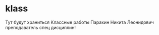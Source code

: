 # klass
Тут будут храниться Классные работы
Парахин Никита Леонидович преподаватель спец дисциплин!
